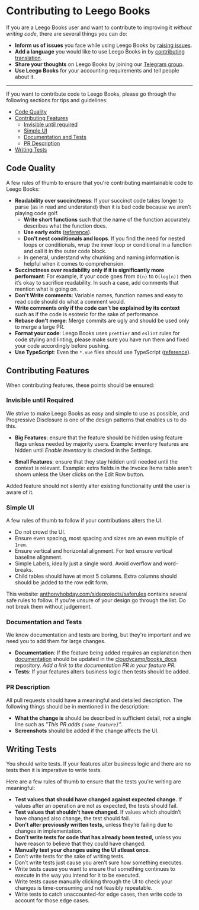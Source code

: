 # Contributing to Leego Books

If you are a Leego Books user and want to contribute to improving it _without
writing code_, there are several things you can do:

- **Inform us of issues** you face while using Leego Books by [raising issues](https://github.com/cloudycamp/books/issues/new).
- **Add a language** you would like to use Leego Books in by [contributing translation](https://github.com/cloudycamp/books/wiki/Contributing-Translations).
- **Share your thoughts** on Leego Books by joining our [Telegram group](https://t.me/legobook).
- **Use Leego Books** for your accounting requirements and tell people about it.

---

If you want to contribute code to Leego Books, please go through the following sections for tips and guidelines:

- [Code Quality](#code-quality)
- [Contributing Features](#contributing-features)
  - [Invisible until required](#invisible-until-required)
  - [Simple UI](#simple-ui)
  - [Documentation and Tests](#documentation-and-tests)
  - [PR Description](#pr-description)
- [Writing Tests](#writing-tests)

## Code Quality

A few rules of thumb to ensure that you're contributing maintainable code to Leego Books:

- **Readability over succinctness**: If your succinct code takes longer to parse (as
  in read and understand) then it is bad code because we aren’t playing code
  golf.
  - **Write short functions** such that the name of the function accurately describes
    what the function does.
  - **Use early exits** ([reference](https://softwareengineering.stackexchange.com/questions/18454/should-i-return-from-a-function-early-or-use-an-if-statement)).
  - **Don’t nest conditionals and loops**. If you find the need for
    nested loops or conditionals, wrap the inner loop or conditional in a function
    and call it in the outer code block.
  - In general, understand why chunking and naming information is helpful when it
    comes to comprehension.
- **Succinctness over readability only if it is significantly more performant**:
  For example, if your code goes from `O(n)` to `O(log(n))` then it’s okay to
  sacrifice readability. In such a case, add comments that mention what is going
  on.
- **Don't Write comments**: Variable names, function names and easy to read code
  should do what a comment would.
- **Write comments only if the code can't be explained by its context** such as
  if the code is esoteric for the sake of performance.
- **Rebase don't merge**: Merge commits are ugly and should be used only to
  merge a large PR.
- **Format your code**: Leego Books uses `prettier` and `eslint` rules for code
  styling and linting, please make sure you have run them and fixed your code
  accordingly before pushing.
- **Use TypeScript**: Even the `*.vue` files should use TypeScript ([reference](https://vuejs.org/guide/typescript/overview.html#usage-in-single-file-components)).

## Contributing Features

When contributing features, these points should be ensured:

### Invisible until Required

We strive to make Leego Books as easy and simple to use as possible, and
Progressive Disclosure is one of the design patterns that enables us to do this.

- **Big Features**: ensure that the feature should be hidden using feature
  flags unless needed by majority users. Example: inventory features are
  hidden until _Enable Inventory_ is checked in the Settings.

- **Small Features**: ensure that they stay hidden until needed until the
  context is relevant. Example: extra fields in the Invoice Items table aren't
  shown unless the User clicks on the Edit Row button.

Added feature should not silently alter existing functionality until the user is
aware of it.

### Simple UI

A few rules of thumb to follow if your contributions alters the UI.

- Do not crowd the UI.
- Ensure even spacing, most spacing and sizes are an even multiple of `1rem`.
- Ensure vertical and horizontal alignment. For text ensure vertical baseline
  alignment.
- Simple Labels, ideally just a single word. Avoid overflow and word-breaks.
- Child tables should have at most 5 columns. Extra columns should should be
  jadded to the row edit form.

This website:
[anthonyhobday.com/sideprojects/saferules](https://anthonyhobday.com/sideprojects/saferules/)
contains several safe rules to follow. If you're unsure of your design go
through the list. Do not break them without judgement.

### Documentation and Tests

We know documentation and tests are boring, but they're important and we need
you to add them for large changes.

- **Documentation**: If the feature being added requires an explanation then
  [documentation](https://docs.cloudycamp.io/books/) should be updated in the
  [cloudycamp/books_docs](https://github.com/cloudycamp/books_docs) repository.
  _Add a link to the documentation PR in your feature PR._
- **Tests**: If your features alters business logic then tests should be added.

### PR Description

All pull requests should have a meaningful and detailed description. The following things should be in mentioned in the description:

- **What the change is** should be described in sufficient detail, _not_ a
  single line such as _"This PR adds `[some_feature]`"_.
- **Screenshots** should be added if the change affects the UI.

## Writing Tests

You should write tests. If your features alter business logic and there are no
tests then it is imperative to write tests.

Here are a few rules of thumb to ensure that the tests you're writing are meaningful:

- **Test values that should have changed against expected change.** If values
  after an operation are not as expected, the tests should fail.
- **Test values that shouldn’t have changed.** If values which shouldn’t have
  changed also change, the test should fail.
- **Don’t alter previously written tests,** unless they’re failing due to changes
  in implementation.
- **Don’t write tests for code that has already been tested,** unless you have
  reason to believe that they could have changed.
- **Manually test your changes using the UI atleast once**.
- Don’t write tests for the sake of writing tests.
- Don’t write tests just cause you aren’t sure how something executes.
- Write tests cause you want to ensure that something continues to execute in
  the way you intend for it to be executed.
- Write tests cause manually clicking through the UI to check your changes is
  time-consuming and not feasibly repeatable.
- Write tests to catch unaccounted-for edge cases, then write code to account
  for those edge cases.
